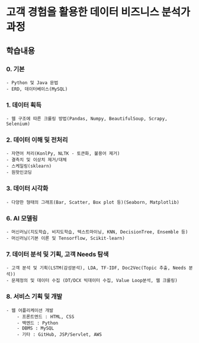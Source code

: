 # 고객 경험을 활용한 데이터 비즈니스 분석가 과정
## 학습내용
### 0. 기본
    - Python 및 Java 문법
    - ERD, 데이터베이스(MySQL)
### 1. 데이터 획득
    - 웹 구조에 따른 크롤링 방법(Pandas, Numpy, BeautifulSoup, Scrapy, Selenium)
### 2. 데이터 이해 및 전처리
    - 자연어 처리(KonlPy, NLTK - 토큰화, 불용어 제거)
    - 결측치 및 이상치 제거/대체
    - 스케일링(sklearn)
    - 원핫인코딩 
### 3. 데이터 시각화
    - 다양한 형태의 그래프(Bar, Scatter, Box plot 등)(Seaborn, Matplotlib)
### 6. AI 모델링
    - 머신러닝(지도학습, 비지도학습, 텍스트마이닝, KNN, DecisionTree, Ensemble 등)
    - 머신러닝(기본 이론 및 Tensorflow, Scikit-learn)
### 7. 데이터 분석 및 기획, 고객 Needs 탐색
    - 고객 분석 및 기획(LSTM(감성분석), LDA, TF-IDF, Doc2Vec(Topic 추출, Needs 분석))
    - 문제정의 및 데이터 수집 (DT/DCX 빅데이터 수집, Value Loop분석, 웹 크롤링)
### 8. 서비스 기획 및 개발
    - 웹 어플리케이션 개발
        - 프론트엔드 : HTML, CSS
        - 백엔드 : Python
        - DBMS : MySQL
        - 기타 : GitHub, JSP/Servlet, AWS
